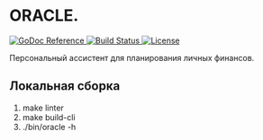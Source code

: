 # ORACLE.

<p>
    <a href="https://pkg.go.dev/github.com/alexeykhan/oracle">
        <img src="https://img.shields.io/badge/pkg.go.dev-reference-00ADD8?logo=go&logoColor=white" alt="GoDoc Reference">
    </a>
    <a href="https://github.com/alexeykhan/amocrm">
        <img src="https://img.shields.io/badge/build-passes-success" alt="Build Status">
    </a>
    <a href="https://github.com/alexeykhan/oracle/blob/master/LICENSE.md">
        <img src="https://img.shields.io/badge/licence-MIT-success" alt="License">
    </a>
</p>

Персональный ассистент для планирования личных финансов.

## Локальная сборка

1. make linter
2. make build-cli
3. ./bin/oracle -h